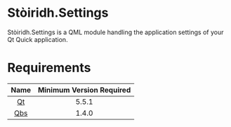 # Stòiridh.Settings

Stòiridh.Settings is a QML module handling the application settings of your Qt Quick application.

# Requirements

|           Name           | Minimum Version Required |
|:------------------------:|:------------------------:|
| [Qt](https://www.qt.io)  |          5.5.1           |
| [Qbs](https://www.qt.io) |          1.4.0           |
